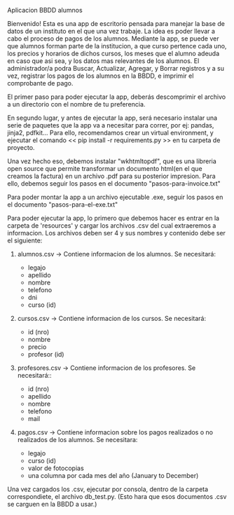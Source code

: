 Aplicacion BBDD alumnos

Bienvenido!
Esta es una app de escritorio pensada para manejar la base de datos de un instituto en el que una vez trabaje. La idea es poder llevar a cabo el proceso de pagos de los alumnos. Mediante la app, se puede ver que alumnos forman parte de la institucion, a que curso pertence cada uno, los precios y horarios de dichos cursos, los meses que el alumno adeuda en caso que asi sea, y los datos mas relevantes de los alumnos.
El administrador/a podra Buscar, Actualizar, Agregar, y Borrar registros y a su vez, registrar los pagos de los alumnos en la BBDD, e imprimir el comprobante de pago.


El primer paso para poder ejecutar la app, deberás descomprimir el archivo a un directorio con el nombre de tu preferencia.

En segundo lugar, y antes de ejecutar la app, será necesario instalar una serie de paquetes que la app va a necesitar para correr, por ej: pandas, jinja2, pdfkit... Para ello, recomendamos crear un virtual environment, y ejecutar el comando  << pip install -r requirements.py >> en tu carpeta de proyecto.

Una vez hecho eso, debemos instalar "wkhtmltopdf", que es una libreria open source que permite transformar un documento html(en el que creamos la factura) en un archivo .pdf para su posterior impresion. Para ello, debemos seguir los pasos en el documento "pasos-para-invoice.txt"

Para poder montar la app a un archivo ejecutable .exe, seguir los pasos en el documento  "pasos-para-el-exe.txt"

Para poder ejecutar la app, lo primero que debemos hacer es entrar en la carpeta de 'resources' y cargar los archivos .csv del cual extraeremos a informacion.
Los archivos deben ser 4 y sus nombres y contenido debe ser el siguiente:

1. alumnos.csv -> Contiene informacion de los alumnos. Se necesitará:
    - legajo
    - apellido
    - nombre 
    - telefono
    - dni
    - curso (id)

2. cursos.csv -> Contiene informacion de los cursos. Se necesitará:
    - id (nro)
    - nombre
    - precio 
    - profesor (id)

3. profesores.csv -> Contiene informacion de los profesores. Se necesitará::
    - id (nro)
    - apellido
    - nombre
    - telefono
    - mail

4. pagos.csv -> Contiene informacion sobre los pagos realizados o no realizados de los alumnos. Se necesitara:
    - legajo
    - curso (id)
    - valor de fotocopias
    - una columna por cada mes del año (January to December)

Una vez cargados los .csv, ejecutar por consola, dentro de la carpeta correspondiete, el archivo db_test.py. (Esto hara que esos documentos .csv se carguen en la BBDD a usar.)

